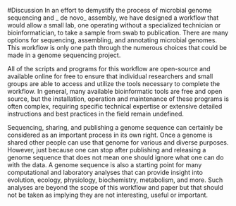 #Discussion
In an effort to demystify the process of microbial genome sequencing and _ de novo_ assembly, we have designed a workflow that would allow a small lab, one operating without a specialized technician or bioinformatician, to take a sample from swab to publication. There are many options for sequencing, assembling, and annotating microbial genomes. This workflow is only one path through the numerous choices that could be made in a genome sequencing project. 

All of the scripts and programs for this workflow are open-source and available online for free to ensure that individual researchers and small groups are able to access and utilize the tools necessary to complete the workflow. In general, many available bioinformatic tools are free and open source, but the installation, operation and maintenance of these programs is often complex, requiring specific technical expertise or extensive detailed instructions and best practices in the field remain undefined.

Sequencing, sharing, and publishing a genome sequence can certainly be considered as an important process in its own right. Once a genome is shared other people can use that genome for various and diverse purposes. However, just because one can stop after publishing and releasing a genome sequence that does not mean one should ignore what one can do with the data. A genome sequence is also a starting point for many computational and laboratory analyses that can provide insight into evolution, ecology, physiology, biochemistry, metabolism, and more. Such analyses are beyond the scope of this workflow and paper but that should not be taken as implying they are not interesting, useful or important.  


